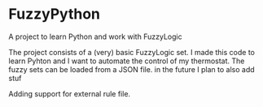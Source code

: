 # FuzzyPython
A project to learn Python and work with FuzzyLogic

The project consists of a (very) basic FuzzyLogic set. 
I made this code to learn Pyhton and I want to automate
the control of my thermostat. 
The fuzzy sets can be loaded from a JSON file. 
in the future I plan to also add stuf

Adding support for external rule file. 

